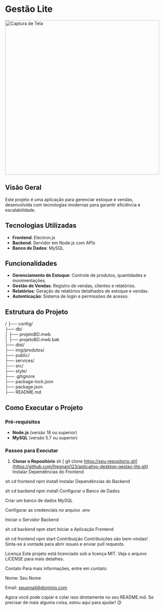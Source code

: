 
# Gestão Lite
<img src="https://github.com/user-attachments/assets/3dc67efb-89f5-446c-abdd-8cb714a2c2bd" alt="Captura de Tela" width="500"/>


## Visão Geral
Este projeto é uma aplicação para gerenciar estoque e vendas, desenvolvida com tecnologias modernas para garantir eficiência e escalabilidade.

## Tecnologias Utilizadas
- **Frontend**: Electron.js
- **Backend**: Servidor em Node.js com APIs
- **Banco de Dados**: MySQL

## Funcionalidades
- **Gerenciamento de Estoque**: Controle de produtos, quantidades e movimentações.
- **Gestão de Vendas**: Registro de vendas, clientes e relatórios.
- **Relatórios**: Geração de relatórios detalhados de estoque e vendas.
- **Autenticação**: Sistema de login e permissões de acesso.

## Estrutura do Projeto
/
├── config/                  
├── db/                    
│ ├── projetoBD.mwb        
│ ├── projetoBD.mwb.bak     
├── dist/                  
├── img/produtos/           
├── public/                  
├── services/                
├── src/                    
├── style/                  
├── .gitignore              
├── package-lock.json        
├── package.json            
├── README.md               


## Como Executar o Projeto

### Pré-requisitos
- **Node.js** (versão 18 ou superior)
- **MySQL** (versão 5.7 ou superior)

### Passos para Executar
1. **Clonar o Repositório**
sh 
   [ git clone https://seu-repositorio.git](https://github.com/fregnani123/aplicativo-desktop-gestao-lite.git) 
Instalar Dependências do Frontend

sh
cd frontend
npm install
Instalar Dependências do Backend

sh
cd backend
npm install
Configurar o Banco de Dados

Criar um banco de dados MySQL

Configurar as credenciais no arquivo .env

Iniciar o Servidor Backend

sh
cd backend
npm start
Iniciar a Aplicação Frontend

sh
cd frontend
npm start
Contribuição
Contribuições são bem-vindas! Sinta-se à vontade para abrir issues e enviar pull requests.

Licença
Este projeto está licenciado sob a licença MIT. Veja o arquivo LICENSE para mais detalhes.

Contato
Para mais informações, entre em contato:

Nome: Seu Nome

Email: seuemail@dominio.com


Agora você pode copiar e colar isso diretamente no seu README.md. Se precisar de mais alguma coisa, estou aqui para ajudar! 😊
